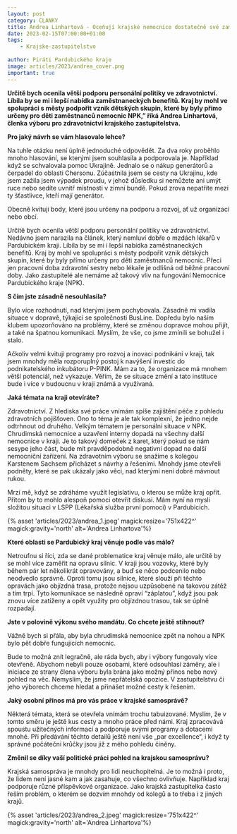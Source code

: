 ```yaml
---
layout: post
category: CLANKY
title: Andrea Linhartová - Oceňují krajské nemocnice dostatečně své zaměstnance
date: 2023-02-15T07:00:00+01:00
tags: 
    - Krajske-zastupitelstvo
    
author: Piráti Pardubického kraje
image: articles/2023/andrea_cover.png
important: true
---
```



**Určitě bych ocenila větší podporu personální politiky ve zdravotnictví. Líbila by se mi i lepší nabídka zaměstnaneckých benefitů. Kraj by mohl ve spolupráci s městy podpořit vznik dětských skupin, které by byly přímo určeny pro děti zaměstnanců nemocnic NPK,” říká Andrea Linhartová, členka výboru pro zdravotnictví krajského zastupitelstva.**

  

**Pro jaký návrh se vám hlasovalo lehce?**

Na tuhle otázku není úplně jednoduché odpovědět. Za dva roky proběhlo mnoho hlasování, se kterými jsem souhlasila a podporovala je. Například když se schvalovala pomoc Ukrajině. Jednalo se o nákup generátorů a čerpadel do oblasti Chersonu. Zúčastnila jsem se cesty na Ukrajinu, kde jsem zažila jsem výpadek proudu, v jehož důsledku si nemůžete ani umýt ruce nebo sedíte uvnitř místnosti v zimní bundě. Pokud zrova nepatříte mezi ty šťastlivce, kteří mají generátor.

Obecně kvituji body, které jsou určeny na podporu a rozvoj, ať už organizací nebo obcí.

  

Určitě bych ocenila větší podporu personální politiky ve zdravotnictví. Nedávno jsem narazila na článek, který nemluví dobře o mzdách lékařů v Pardubickém kraji. Líbila by se mi i lepší nabídka zaměstnaneckých benefitů. Kraj by mohl ve spolupráci s městy podpořit vznik dětských skupin, které by byly přímo určeny pro děti zaměstnanců nemocnic. Přeci jen pracovní doba zdravotní sestry nebo lékaře je odlišná od běžné pracovní doby. Jako zastupitelé ale nemáme až takový vliv na fungování Nemocnice Pardubického kraje (NPK).

  

**S čím jste zásadně nesouhlasila?**

Bylo více rozhodnutí, nad kterými jsem pochybovala. Zásadně mi vadila situace v dopravě, týkající se společnosti BusLine. Dopředu bylo naším klubem upozorňováno na problémy, které se změnou dopravce mohou přijít, a také na špatnou komunikaci. Myslím, že vše, co jsme zmínili se bohužel i stalo.

  

Ačkoliv velmi kvituji programy pro rozvoj a inovaci podnikání v kraji, tak jsem mnohdy měla rozporuplný postoj k navýšení investic do podnikatelského inkubátoru P-PINK. Mám za to, že organizace má mnohem větší potenciál, než vykazuje. Věřím, že se situace změní a tato instituce bude i více v budoucnu v kraji známá a využívaná.

  

**Jaká témata na kraji otevíráte?**

Zdravotnictví. Z hlediska své práce vnímám spíše zajištění péče z pohledu zdravotních pojišťoven. Ono to téma je ale tak komplexní, že jedno nejde odtrhnout od druhého. Velkým tématem je personální situace v NPK. Chrudimská nemocnice a uzavření interny dopadá na všechny další nemocnice v kraji. Je to takový domeček z karet, který pokud se nám sesype jeho část, bude mít pravděpodobně negativní dopad na další nemocniční zařízení. Na zdravotním výboru se snažíme s kolegou Karstenem Sachsem přicházet s návrhy a řešeními. Mnohdy jsme otevřeli podněty, které se pak ukázaly jako věci, nad kterými není dobré mávnout rukou.

  

Mrzí mě, když se zdráháme využít legislativu, o kterou se může kraj opřít. Přitom by to mohlo alespoň pomoci otevřít diskusi. Mám nyní na mysli složitou situaci v LSPP (Lékařská služba první pomoci) v Pardubicích.

  {% asset 'articles/2023/andrea_1.jpeg' magick:resize='751x422^' magick:gravity='north' alt='Andrea Linhartova'%}

**Které oblasti se Pardubický kraj věnuje podle vás málo?**

Netroufnu si říci, zda se dané problematice kraj věnuje málo, ale určitě by se mohl více zaměřit na opravu silnic. V kraji jsou vozovky, které byly během pár let několikrát opravovány, a buď se něco podcenilo nebo neodvedlo správně. Oproti tomu jsou silnice, které slouží při těchto opravách jako objízdná trasa, protože nejsou uzpůsobené na takovou zátěž a tím trpí. Tyto komunikace se následně opraví “záplatou”, když jsou pak znovu více zatíženy a opět využity pro objízdnou trasou, tak se úplně rozpadají.

  

**Jste v polovině výkonu svého mandátu. Co chcete ještě stihnout?**

Vážně bych si přála, aby byla chrudimská nemocnice zpět na nohou a NPK bylo pět dobře fungujících nemocnic.

  

Bude to možná znít legračně, ale ráda bych, aby i výbory fungovaly více otevřeně. Abychom nebyli pouze osobami, které odsouhlasí záměry, ale i iniciace ze strany člena výboru byla brána jako možný přínos nebo nový pohled na věc. Nemyslím, že jsme nepřátelská opozice. V zastupitelstvu či jeho výborech chceme hledat a přinášet možné cesty k řešením.


**Jaký osobní přínos má pro vás práce v krajské samosprávě?**

Některá témata, která se otevřela vnímám trochu tabuizované. Myslím, že v tomto směru je ještě kus cesty a mnoho práce před námi. Kraj zpracovává spoustu užitečných informací a podporuje svými programy a dotacemi mnohé. Při předávání těchto detailů ještě není vše „par excellence“, i když ty správné počáteční krůčky jsou již z mého pohledu činěny.

  

**Změnil se díky vaší politické práci pohled na krajskou samosprávu?**

Krajská samospráva je mnohdy pro lidi neuchopitelná. Je to možná i proto, že lidem není jasné kam a jak zasahuje, co všechno ovlivňuje. Například kraj podporuje různé příspěvkové organizace. Jako krajská zastupitelka často řeším problém, o kterém se dozvím mnohdy od kolegů a to třeba i z jiných krajů.

  {% asset 'articles/2023/andrea_2.jpeg' magick:resize='751x422^' magick:gravity='north' alt='Andrea Linhartova'%}
